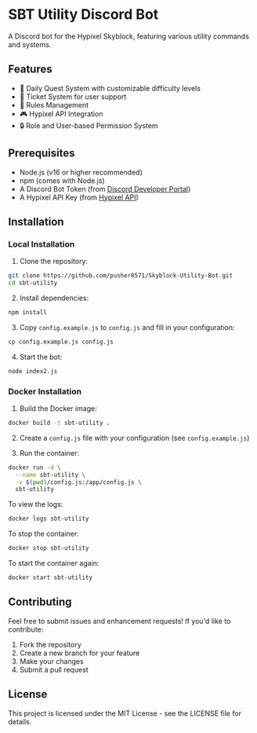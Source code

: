 # SBT Utility Discord Bot

A Discord bot for the Hypixel Skyblock, featuring various utility commands and systems.

## Features

- 🎯 Daily Quest System with customizable difficulty levels
- 🎫 Ticket System for user support
- 📜 Rules Management
- 🎮 Hypixel API Integration
- 🔒 Role and User-based Permission System

## Prerequisites

- Node.js (v16 or higher recommended)
- npm (comes with Node.js)
- A Discord Bot Token (from [Discord Developer Portal](https://discord.com/developers/applications))
- A Hypixel API Key (from [Hypixel API](https://api.hypixel.net/))

## Installation

### Local Installation

1. Clone the repository:
```bash
git clone https://github.com/pusher0571/Skyblock-Utility-Bot.git
cd sbt-utility
```

2. Install dependencies:
```bash
npm install
```

3. Copy `config.example.js` to `config.js` and fill in your configuration:
```bash
cp config.example.js config.js
```

4. Start the bot:
```bash
node index2.js
```

### Docker Installation

1. Build the Docker image:
```bash
docker build -t sbt-utility .
```

2. Create a `config.js` file with your configuration (see `config.example.js`)

3. Run the container:
```bash
docker run -d \
  --name sbt-utility \
  -v $(pwd)/config.js:/app/config.js \
  sbt-utility
```

To view the logs:
```bash
docker logs sbt-utility
```

To stop the container:
```bash
docker stop sbt-utility
```

To start the container again:
```bash
docker start sbt-utility
```

## Contributing

Feel free to submit issues and enhancement requests! If you'd like to contribute:

1. Fork the repository
2. Create a new branch for your feature
3. Make your changes
4. Submit a pull request

## License

This project is licensed under the MIT License - see the LICENSE file for details. 